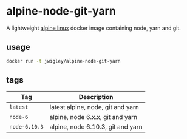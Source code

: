 # alpine-node-git-yarn

A lightweight [alpine linux](https://alpinelinux.org) docker image containing node, yarn and git.

## usage

```bash
docker run -t jwigley/alpine-node-git-yarn
```

## tags

**Tag**|**Description**
-----|-----
`latest`|latest alpine, node, git and yarn
`node-6`|alpine, node 6.x.x, git and yarn
`node-6.10.3`|alpine, node 6.10.3, git and yarn

